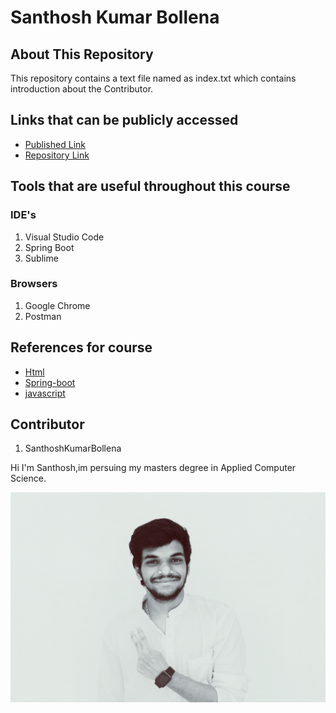 # Santhosh Kumar Bollena

## About This Repository

This repository contains a text file named as index.txt which contains introduction about the Contributor.

## Links that can be publicly accessed

  - [Published Link](https://santhoshkumarbollena.github.io/static-user-interaction-page/)
  - [Repository Link](https://github.com/santhoshkumarbollena/about-me)

## Tools that are useful throughout this course

### IDE's

  1. Visual Studio Code
  1. Spring Boot
  1. Sublime
  
### Browsers

  1. Google Chrome
  1. Postman
  
## References for course

  - [Html](https://www.w3schools.com/html/)
  - [Spring-boot](https://www.tutorialspoint.com/spring_boot/index.htm)
  - [javascript](https://www.w3schools.com/js/)
  
## Contributor

1. SanthoshKumarBollena

Hi I'm Santhosh,im persuing my masters degree in Applied Computer Science.

![Image](Image.JPEG)
